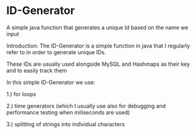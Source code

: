 # ID-Generator
A simple java function that generates a unique Id based on the name we input

Introduction:
The ID-Generator is a simple function in java that I regularly refer to in order to generate unique IDs. 

These IDs are usually used alongside MySQL and Hashmaps as their key and to easily track them

In this simple ID-Generator we use:

1.) for loops

2.) time generators (which I usually use also for debugging and performance testing when miliseconds are used)

3.) splitting of strings into individual characters
